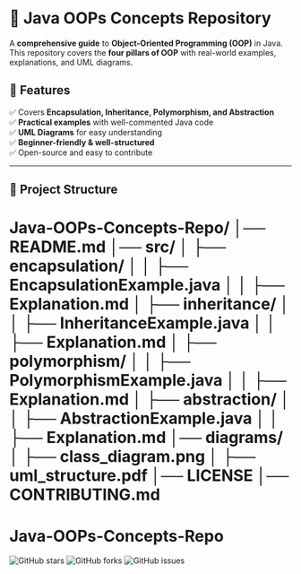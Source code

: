 
# 🚀 Java OOPs Concepts Repository

A **comprehensive guide** to **Object-Oriented Programming (OOP)** in Java. This repository covers the **four pillars of OOP** with real-world examples, explanations, and UML diagrams.


## 📌 Features
✅ Covers **Encapsulation, Inheritance, Polymorphism, and Abstraction**  
✅ **Practical examples** with well-commented Java code  
✅ **UML Diagrams** for easy understanding  
✅ **Beginner-friendly & well-structured**  
✅ Open-source and easy to contribute  


---

## 📂 Project Structure
Java-OOPs-Concepts-Repo/
│── README.md
│── src/
│   ├── encapsulation/
│   │   ├── EncapsulationExample.java
│   │   ├── Explanation.md
│   ├── inheritance/
│   │   ├── InheritanceExample.java
│   │   ├── Explanation.md
│   ├── polymorphism/
│   │   ├── PolymorphismExample.java
│   │   ├── Explanation.md
│   ├── abstraction/
│   │   ├── AbstractionExample.java
│   │   ├── Explanation.md
│── diagrams/
│   ├── class_diagram.png
│   ├── uml_structure.pdf
│── LICENSE
│── CONTRIBUTING.md
=======
# Java-OOPs-Concepts-Repo
![GitHub stars](https://img.shields.io/github/stars/Muawiya-contact/Java-OOPs-Concepts-Repo?style=social)
![GitHub forks](https://img.shields.io/github/forks/Muawiya-contact/Java-OOPs-Concepts-Repo?style=social)
![GitHub issues](https://img.shields.io/github/issues/Muawiya-contact/Java-OOPs-Concepts-Repo)


